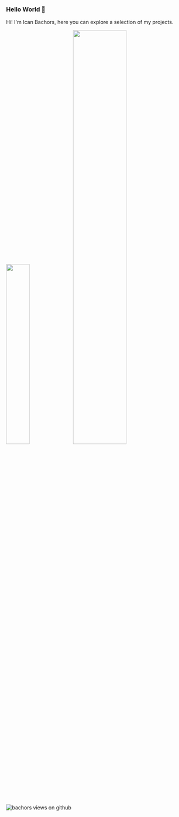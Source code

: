 ### Hello World 👋

Hi! I'm Ican Bachors, here you can explore a selection of my projects.

<img width="35.5%" src="https://github-readme-stats.vercel.app/api/top-langs/?username=Bachors&hide=css%2Chtml&layout=compact" /> <img width="53.8%" src="https://github-readme-stats.vercel.app/api?username=Bachors&show_icons=true&hide=contribs" />

<img src="https://komarev.com/ghpvc/?username=bachors&label=Views&color=brightgreen&style=flat-square" alt="bachors views on github" />
